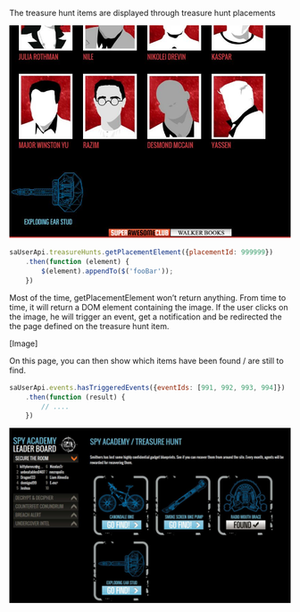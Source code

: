 The treasure hunt items are displayed through treasure hunt placements

![](https://raw.githubusercontent.com/SuperAwesomeLTD/sa-club-documentation/develop/docs/img/treasure-hunt.png "Treasure Hunt Example")

```javascript
saUserApi.treasureHunts.getPlacementElement({placementId: 999999})
	.then(function (element) {
		$(element).appendTo($('fooBar'));
	})
```

Most of the time, getPlacementElement won’t return anything. From time to time, it will return a DOM element containing the image. If the user clicks on the image, he will trigger an event, get a notification and be redirected the the page defined on the treasure hunt item.

[Image]

On this page, you can then show which items have been found / are still to find.

```javascript
saUserApi.events.hasTriggeredEvents({eventIds: [991, 992, 993, 994]})
	.then(function (result) {
		// ....
	})
```

![](https://raw.githubusercontent.com/SuperAwesomeLTD/sa-club-documentation/develop/docs/img/triggered-events.png "User Treasure Hunt List Example")
